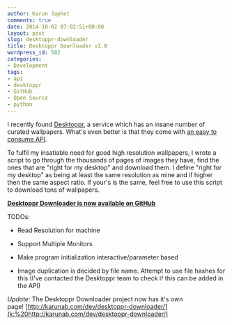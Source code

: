 ```yaml
---
author: Karun Japhet
comments: true
date: 2014-10-02 07:02:51+00:00
layout: post
slug: desktoppr-downloader
title: Desktoppr Downloader v1.0
wordpress_id: 582
categories:
- Development
tags:
- api
- desktoppr
- GitHub
- Open Source
- python
---
```


I recently found [Desktoppr](https://www.desktoppr.co), a service which has an insane number of curated wallpapers. What's even better is that they come with [an easy to consume API](https://www.desktoppr.co/api#wallpapers).

To fulfil my insatiable need for good high resolution wallpapers, I wrote a script to go through the thousands of pages of images they have, find the ones that are "right for my desktop" and download them. I define "right for my desktop" as being at least the same resolution as mine and if higher then the same aspect ratio. If your's is the same, feel free to use this script to download tons of wallpapers.

**[Desktoppr Downloader is now available on GitHub](https://github.com/JAnderton/desktoppr-downloader)**

TODOs:



	
  * Read Resolution for machine

	
  * Support Multiple Monitors

	
  * Make program initialization interactive/parameter based

	
  * Image duplication is decided by file name. Attempt to use file hashes for this (I've contacted the Desktoppr team to check if this can be added in the API)


_Update:_ The Desktoppr Downloader project now has it's own page! [http://karunab.com/dev/desktoppr-downloader/](k:%20http://karunab.com/dev/desktoppr-downloader/)
